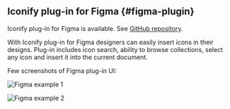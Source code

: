 ## Iconify plug-in for Figma {#figma-plugin}

Iconify plug-in for Figma is available. See [GitHub repository](https://github.com/iconify/iconify-figma).

With Iconify plug-in for Figma designers can easily insert icons in their designs. Plug-in includes icon search, ability to browse collections, select any icon and insert it into the current document.

Few screenshots of Figma plug-in UI:

![Figma example 1](/assets/images/figma-sample-00.png)

![Figma example 2](/assets/images/figma-sample-01.png)

